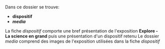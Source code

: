 Dans ce dossier se trouve:

-  **dispositif**
-  ***media***

La fiche *dispositif* comporte une bref présentation de l'exposition **Explore - La science en grand** puis une présentation d'un dispositif retenu
Le dossier *media* comprend des images de l'exposition utilisées dans la fiche *dispositif*
